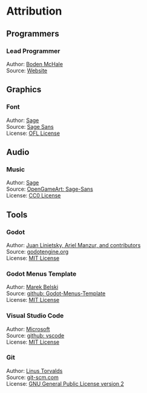# Attribution
## Programmers
### Lead Programmer
Author: [Boden McHale](https://github.com/Maaack/Godot-Menus-Template/graphs/contributors)  
Source: [Website](https://www.bodenmchale.com/)  


## Graphics
### Font
Author: [Sage](https://www.dafont.com/sage.d7729?l[]=10)  
Source: [Sage Sans](https://www.dafont.com/sage-sans.font?l[]=10)  
License: [OFL License](https://opensource.org/license/ofl-1-1)

## Audio
### Music
Author: [Sage](https://www.dafont.com/sage.d7729?l[]=10)  
Source: [OpenGameArt: Sage-Sans](https://www.dafont.com/sage-sans.font?l[]=10)  
License: [CC0 License](https://creativecommons.org/public-domain/cc0/)


## Tools
### Godot
Author: [Juan Linietsky, Ariel Manzur, and contributors](https://godotengine.org/contact)  
Source: [godotengine.org](https://godotengine.org/)  
License: [MIT License](https://github.com/godotengine/godot/blob/master/LICENSE.txt) 

### Godot Menus Template
Author: [Marek Belski](https://github.com/Maaack/Godot-Menus-Template/graphs/contributors)  
Source: [github: Godot-Menus-Template](https://github.com/Maaack/Godot-Menus-Template)  
License: [MIT License](https://github.com/Maaack/Godot-Menus-Template/blob/main/addons/maaacks_menus_template/LICENSE.txt)  

### Visual Studio Code
Author: [Microsoft](https://opensource.microsoft.com/)  
Source: [github: vscode](https://github.com/microsoft/vscode)  
License: [MIT License](https://github.com/microsoft/vscode/blob/main/LICENSE.txt)

### Git
Author: [Linus Torvalds](https://github.com/torvalds)  
Source: [git-scm.com](https://git-scm.com/downloads)  
License: [GNU General Public License version 2](https://opensource.org/licenses/GPL-2.0)

